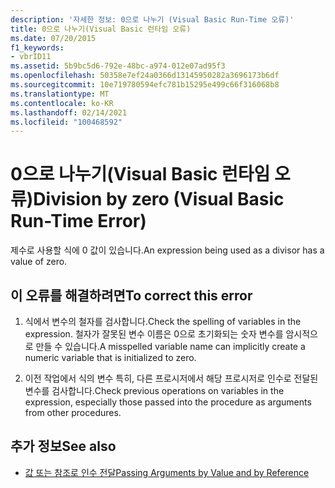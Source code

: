 ```yaml
---
description: '자세한 정보: 0으로 나누기 (Visual Basic Run-Time 오류)'
title: 0으로 나누기(Visual Basic 런타임 오류)
ms.date: 07/20/2015
f1_keywords:
- vbrID11
ms.assetid: 5b9bc5d6-792e-48bc-a974-012e07ad95f3
ms.openlocfilehash: 50358e7ef24a0366d13145950282a3696173b6df
ms.sourcegitcommit: 10e719780594efc781b15295e499c66f316068b8
ms.translationtype: MT
ms.contentlocale: ko-KR
ms.lasthandoff: 02/14/2021
ms.locfileid: "100468592"
---
```

# <a name="division-by-zero-visual-basic-run-time-error"></a><span data-ttu-id="001cf-103">0으로 나누기(Visual Basic 런타임 오류)</span><span class="sxs-lookup"><span data-stu-id="001cf-103">Division by zero (Visual Basic Run-Time Error)</span></span>

<span data-ttu-id="001cf-104">제수로 사용할 식에 0 값이 있습니다.</span><span class="sxs-lookup"><span data-stu-id="001cf-104">An expression being used as a divisor has a value of zero.</span></span>  
  
## <a name="to-correct-this-error"></a><span data-ttu-id="001cf-105">이 오류를 해결하려면</span><span class="sxs-lookup"><span data-stu-id="001cf-105">To correct this error</span></span>  
  
1. <span data-ttu-id="001cf-106">식에서 변수의 철자를 검사합니다.</span><span class="sxs-lookup"><span data-stu-id="001cf-106">Check the spelling of variables in the expression.</span></span> <span data-ttu-id="001cf-107">철자가 잘못된 변수 이름은 0으로 초기화되는 숫자 변수를 암시적으로 만들 수 있습니다.</span><span class="sxs-lookup"><span data-stu-id="001cf-107">A misspelled variable name can implicitly create a numeric variable that is initialized to zero.</span></span>  
  
2. <span data-ttu-id="001cf-108">이전 작업에서 식의 변수 특히, 다른 프로시저에서 해당 프로시저로 인수로 전달된 변수를 검사합니다.</span><span class="sxs-lookup"><span data-stu-id="001cf-108">Check previous operations on variables in the expression, especially those passed into the procedure as arguments from other procedures.</span></span>  
  
## <a name="see-also"></a><span data-ttu-id="001cf-109">추가 정보</span><span class="sxs-lookup"><span data-stu-id="001cf-109">See also</span></span>

- [<span data-ttu-id="001cf-110">값 또는 참조로 인수 전달</span><span class="sxs-lookup"><span data-stu-id="001cf-110">Passing Arguments by Value and by Reference</span></span>](../programming-guide/language-features/procedures/passing-arguments-by-value-and-by-reference.md)
